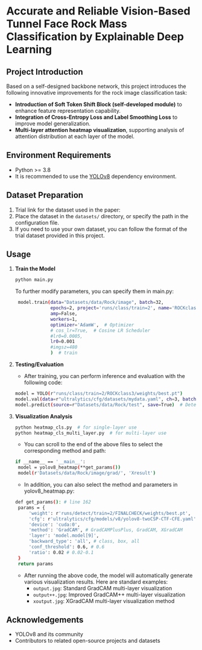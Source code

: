 # Accurate and Reliable Vision-Based Tunnel Face Rock Mass Classification by Explainable Deep Learning

## Project Introduction

Based on a self-designed backbone network, this project introduces the following innovative improvements for the rock image classification task:

- **Introduction of Soft Token Shift Block (self-developed module)** to enhance feature representation capability.
- **Integration of Cross-Entropy Loss and Label Smoothing Loss** to improve model generalization.
- **Multi-layer attention heatmap visualization**, supporting analysis of attention distribution at each layer of the model.

## Environment Requirements

- Python >= 3.8
- It is recommended to use the [YOLOv8](https://github.com/ultralytics/ultralytics) dependency environment.

## Dataset Preparation

1. Trial link for the dataset used in the paper:
2. Place the dataset in the `datasets/` directory, or specify the path in the configuration file.
3. If you need to use your own dataset, you can follow the format of the trial dataset provided in this project.

## Usage

1. **Train the Model**

   ```bash
   python main.py  
   ```
   To further modify parameters, you can specify them in main.py:
   ```bash
    model.train(data="Datasets/data/Rock/image", batch=32,
                epochs=2, project='runs/class/train=2', name='ROCKclass',
                amp=False,
                workers=1,
                optimizer='AdamW',  # Optimizer
                # cos_lr=True,  # Cosine LR Scheduler
                #lr0=0.0005,
                lr0=0.001
                #imgsz=480
                )  # train
   ```

2. **Testing/Evaluation**

   - After training, you can perform inference and evaluation with the following code:
    ```bash
    model = YOLO(r"runs/class/train=2/ROCKclass3/weights/best.pt")
    model.val(data=r"ultralytics/cfg/datasets/mydata.yaml", ch=3, batch=4, workers=1, save_json=True, save_txt=True)  # Validation
    model.predict(source=r"Datasets/data/Rock/test", save=True)  # Detection
    ```

3. **Visualization Analysis**
    

   ```bash
   python heatmap_cls.py  # for single-layer use
   python heatmap_cls_multi_layer.py  # for multi-layer use
   ```
    - You can scroll to the end of the above files to select the corresponding method and path:
   ```bash
   if __name__ == '__main__':
    model = yolov8_heatmap(**get_params())
    model(r'Datasets/data/Rock/image/grad/', 'Xresult')
   ```
    - In addition, you can also select the method and parameters in yolov8_heatmap.py:
   ```bash
   def get_params(): # line 162
    params = {
        'weight': r'runs/detect/train=2/FINALCHECK/weights/best.pt',
        'cfg': r'ultralytics/cfg/models/v8/yolov8-twoCSP-CTF-CFE.yaml',
        'device': 'cuda:0',
        'method': 'GradCAM', # GradCAMPlusPlus, GradCAM, XGradCAM
        'layer': 'model.model[9]',
        'backward_type': 'all', # class, box, all
        'conf_threshold': 0.6, # 0.6
        'ratio': 0.02 # 0.02-0.1
    }
    return params
    ```
   - After running the above code, the model will automatically generate various visualization results. Here are standard examples:
     - `output.jpg`: Standard GradCAM multi-layer visualization
     - `output++.jpg`: Improved GradCAM++ multi-layer visualization
     - `xoutput.jpg`: XGradCAM multi-layer visualization method




## Acknowledgements

- YOLOv8 and its community
- Contributors to related open-source projects and datasets 